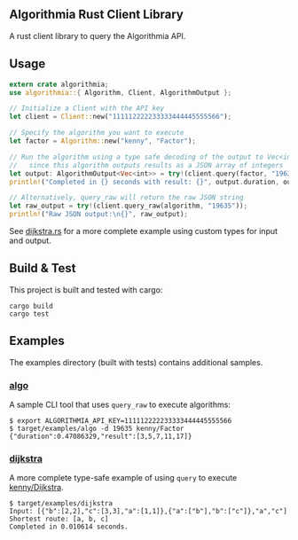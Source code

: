 Algorithmia Rust Client Library
-------------------------------

A rust client library to query the Algorithmia API.

## Usage

```rust
extern crate algorithmia;
use algorithmia::{ Algorithm, Client, AlgorithmOutput };

// Initialize a Client with the API key
let client = Client::new("111112222233333444445555566");

// Specify the algorithm you want to execute
let factor = Algorithm::new("kenny", "Factor");

// Run the algorithm using a type safe decoding of the output to Vec<int>
//   since this algorithm outputs results as a JSON array of integers
let output: AlgorithmOutput<Vec<int>> = try!(client.query(factor, "19635".to_string()));
println!("Completed in {} seconds with result: {}", output.duration, output.result);

// Alternatively, query_raw will return the raw JSON string
let raw_output = try!(client.query_raw(algorithm, "19635"));
println!("Raw JSON output:\n{}", raw_output);
```

See [dijkstra.rs](examples/dijkstra.rs) for a more complete example using custom types for input and output.

## Build & Test

This project is built and tested with cargo:

    cargo build
    cargo test

## Examples

The examples directory (built with tests) contains additional samples.

### [algo](examples/algo.rs)

A sample CLI tool that uses `query_raw` to execute algorithms:

    $ export ALGORITHMIA_API_KEY=111112222233333444445555566
    $ target/examples/algo -d 19635 kenny/Factor
    {"duration":0.47086329,"result":[3,5,7,11,17]}

### [dijkstra](examples/dijkstra.rs)

A more complete type-safe example of using `query` to execute [kenny/Dijkstra](http://algorithmia.com/algorithms/kenny/Dijkstra).

    $ target/examples/dijkstra
    Input: [{"b":[2,2],"c":[3,3],"a":[1,1]},{"a":["b"],"b":["c"]},"a","c"]
    Shortest route: [a, b, c]
    Completed in 0.010614 seconds.


